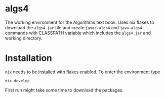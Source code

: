 # algs4

The working environment for the Algorithms text book.
Uses nix flakes to download the `algs4.jar` file and create `javac-algs4` and `java-algs4` commands with CLASSPATH variable which includes the `algs4.jar` and working directory.

# Installation

`nix` needs to be [installed](https://nixos.org/download/) with [flakes](https://zero-to-nix.com/concepts/flakes) enabled.
To enter the environment type
```
nix develop
```
First run might take some time to download the packages.
